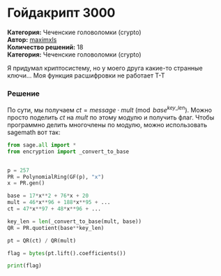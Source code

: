 # Гойдакрипт 3000
**Категория:** Чеченские головоломки (crypto)\
**Автор:** [maximxls](https://t.me/maximxlss)\
**Количество решений:** 18\
**Категория:** Чеченские головоломки (crypto)

Я придумал криптосистему, но у моего друга какие-то странные ключи... Моя функция расшифровки не работает T-T

### Решение
По сути, мы получаем $ct=message\cdot mult\pmod{base^{key\text{\_}len}}$. Можно просто поделить $ct$ на $mult$ по этому модулю и получить флаг. Чтобы программно делить многочлены по модулю, можно использовать sagemath вот так:
```Python
from sage.all import *
from encryption import _convert_to_base


p = 257
PR = PolynomialRing(GF(p), "x")
x = PR.gen()

base = 17*x**2 + 76*x + 20
mult = 46*x**96 + 188*x**95 + ...
ct = 47*x**97 + 48*x**96 + ...

key_len = len(_convert_to_base(mult, base))
QR = PR.quotient(base**key_len)

pt = QR(ct) / QR(mult)

flag = bytes(pt.lift().coefficients())

print(flag)
```
